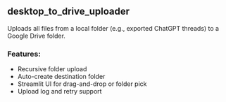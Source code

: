 ## desktop_to_drive_uploader

Uploads all files from a local folder (e.g., exported ChatGPT threads) to a Google Drive folder.

### Features:
- Recursive folder upload
- Auto-create destination folder
- Streamlit UI for drag-and-drop or folder pick
- Upload log and retry support
